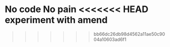 No code No pain
<<<<<<< HEAD
experiment with amend
=======
>>>>>>> bb66dc26db98d4562a11ae50c9004a10603ad6f1
